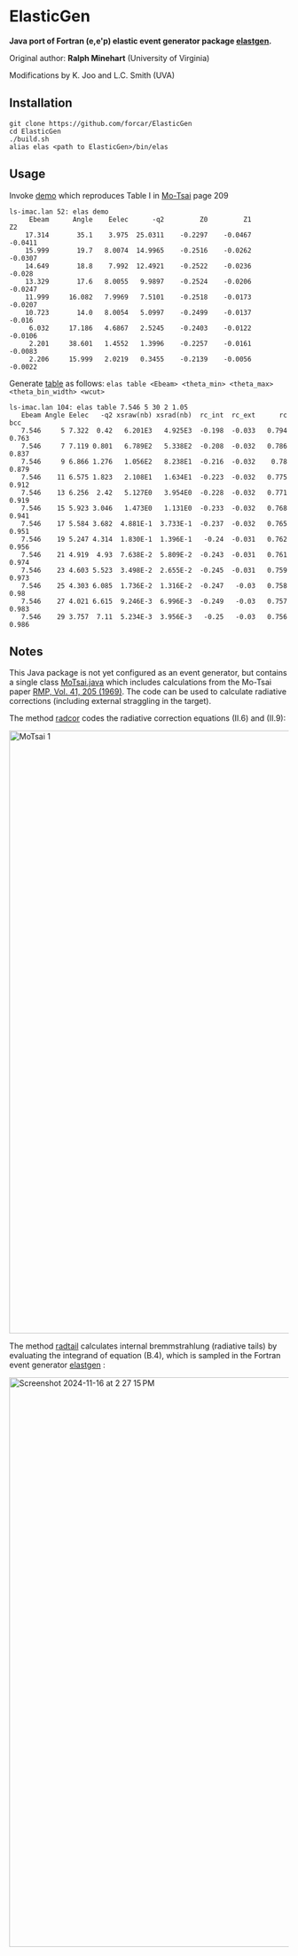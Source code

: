 # ElasticGen
**Java port of Fortran (e,e'p) elastic event generator package [elastgen](https://github.com/forcar/elastgen).** 

Original author: **Ralph Minehart** (University of Virginia)

Modifications by K. Joo and L.C. Smith (UVA)

## Installation
```
git clone https://github.com/forcar/ElasticGen
cd ElasticGen
./build.sh
alias elas <path to ElasticGen>/bin/elas
```
## Usage
Invoke [demo](https://github.com/forcar/ElasticGen/blob/8c2ecbeadb4cd9a7fb3304a4d09f1e3660a5e7b7/src/main/java/org/clas/lib/MoTsai.java#L451) which reproduces Table I in [Mo-Tsai](https://github.com/forcar/elastgen/blob/master/pdf/RevModPhys.41.205.pdf) page 209 
```
ls-imac.lan 52: elas demo
     Ebeam      Angle    Eelec      -q2         Z0         Z1         Z2
    17.314       35.1    3.975  25.0311    -0.2297    -0.0467    -0.0411
    15.999       19.7   8.0074  14.9965    -0.2516    -0.0262    -0.0307
    14.649       18.8    7.992  12.4921    -0.2522    -0.0236     -0.028
    13.329       17.6   8.0055   9.9897    -0.2524    -0.0206    -0.0247
    11.999     16.082   7.9969   7.5101    -0.2518    -0.0173    -0.0207
    10.723       14.0   8.0054   5.0997    -0.2499    -0.0137     -0.016
     6.032     17.186   4.6867   2.5245    -0.2403    -0.0122    -0.0106
     2.201     38.601   1.4552   1.3996    -0.2257    -0.0161    -0.0083
     2.206     15.999   2.0219   0.3455    -0.2139    -0.0056    -0.0022
```
Generate [table](https://github.com/forcar/ElasticGen/blob/8c2ecbeadb4cd9a7fb3304a4d09f1e3660a5e7b7/src/main/java/org/clas/lib/MoTsai.java#L470) as follows: `elas table <Ebeam> <theta_min> <theta_max> <theta_bin_width> <wcut>`
```
ls-imac.lan 104: elas table 7.546 5 30 2 1.05
   Ebeam Angle Eelec   -q2 xsraw(nb) xsrad(nb)  rc_int  rc_ext      rc     bcc
   7.546     5 7.322  0.42   6.201E3   4.925E3  -0.198  -0.033   0.794   0.763
   7.546     7 7.119 0.801   6.789E2   5.338E2  -0.208  -0.032   0.786   0.837
   7.546     9 6.866 1.276   1.056E2   8.238E1  -0.216  -0.032    0.78   0.879
   7.546    11 6.575 1.823   2.108E1   1.634E1  -0.223  -0.032   0.775   0.912
   7.546    13 6.256  2.42   5.127E0   3.954E0  -0.228  -0.032   0.771   0.919
   7.546    15 5.923 3.046   1.473E0   1.131E0  -0.233  -0.032   0.768   0.941
   7.546    17 5.584 3.682  4.881E-1  3.733E-1  -0.237  -0.032   0.765   0.951
   7.546    19 5.247 4.314  1.830E-1  1.396E-1   -0.24  -0.031   0.762   0.956
   7.546    21 4.919  4.93  7.638E-2  5.809E-2  -0.243  -0.031   0.761   0.974
   7.546    23 4.603 5.523  3.498E-2  2.655E-2  -0.245  -0.031   0.759   0.973
   7.546    25 4.303 6.085  1.736E-2  1.316E-2  -0.247   -0.03   0.758    0.98
   7.546    27 4.021 6.615  9.246E-3  6.996E-3  -0.249   -0.03   0.757   0.983
   7.546    29 3.757  7.11  5.234E-3  3.956E-3   -0.25   -0.03   0.756   0.986
```
## Notes

This Java package is not yet configured as an event generator, but contains a single class [MoTsai.java](https://github.com/forcar/ElasticGen/blob/main/src/main/java/org/clas/lib/MoTsai.java) which includes calculations from the Mo-Tsai paper
[RMP, Vol. 41, 205 (1969)](https://github.com/forcar/elastgen/blob/master/pdf/RevModPhys.41.205.pdf).  The code can be used to calculate radiative corrections (including external straggling in the target).  

The method [radcor](https://github.com/forcar/ElasticGen/blob/8c2ecbeadb4cd9a7fb3304a4d09f1e3660a5e7b7/src/main/java/org/clas/lib/MoTsai.java#L219) codes the radiative correction equations (II.6) and (II.9):

<img width="1088" alt="MoTsai 1" src="https://github.com/user-attachments/assets/60f3293a-d647-41d7-a805-518f687e5994">


The method [radtail](https://github.com/forcar/ElasticGen/blob/8c2ecbeadb4cd9a7fb3304a4d09f1e3660a5e7b7/src/main/java/org/clas/lib/MoTsai.java#L348) calculates internal bremmstrahlung (radiative tails) by evaluating the integrand of equation (B.4), which is sampled in the Fortran event generator [elastgen](https://github.com/forcar/elastgen) :

<img width="1028" alt="Screenshot 2024-11-16 at 2 27 15 PM" src="https://github.com/user-attachments/assets/9c295729-eda5-4d17-a783-4860f5152054">
